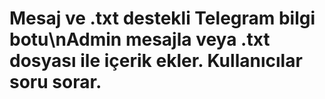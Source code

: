# Mesaj ve .txt destekli Telegram bilgi botu\nAdmin mesajla veya .txt dosyası ile içerik ekler. Kullanıcılar soru sorar.